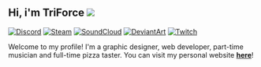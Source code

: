 ## Hi, i'm TriForce ![](https://user-images.githubusercontent.com/16083854/88866272-2ad58980-d1d8-11ea-826a-bbf64cddd3e9.gif)

[![Discord](https://img.shields.io/badge/Discord-TriForce%238785-5865F2.svg?logo=discord&style=flat&logoColor=white)](https://discord.gznetwork.com)
[![Steam](https://img.shields.io/badge/Steam-TriForce__JK2-blue?style=flat&logo=steam&logoColor=white)](https://steamcommunity.com/id/TriForce_JK2)
[![SoundCloud](https://img.shields.io/badge/YouTube-TriForce.Pianist-red?style=flat&logo=youtube&logoColor=white)](https://youtube.com/@triforce.pianist)
[![DeviantArt](https://img.shields.io/badge/DeviantArt-TriForceDesigner-brightgreen?style=flat&logo=deviantart&logoColor=white)](https://deviantart.com/triforcedesigner)
[![Twitch](https://img.shields.io/badge/Twitch-TriForceStreamer-9147ff?style=flat&logo=twitch&logoColor=white)](https://www.twitch.tv/TriForceStreamer)

Welcome to my profile! I'm a graphic designer, web developer, part-time musician and full-time pizza taster. You can visit my personal website [**here**](https://triforce.dev)!
